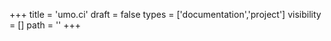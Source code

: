 +++
title = 'umo.ci'
draft = false
types = ['documentation','project']
visibility = []
path = ''
+++
